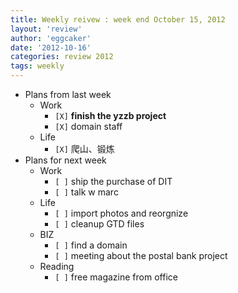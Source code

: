 ```yaml
---
title: Weekly reivew : week end October 15, 2012 
layout: 'review'
author: 'eggcaker'
date: '2012-10-16'
categories: review 2012
tags: weekly
---
```



  * Plans from last week 
    * Work 
      * `[X]` **finish the yzzb project**
      * `[X]` domain staff 
    * Life 
      * `[X]` 爬山、锻炼 
  * Plans for next week 
    * Work 
      * `[ ]` ship the purchase of DIT 
      * `[ ]` talk w marc 
    * Life 
      * `[ ]` import photos and reorgnize 
      * `[ ]` cleanup GTD files 
    * BIZ 
      * `[ ]` find a domain 
      * `[ ]` meeting about the postal bank project 
    * Reading 
      * `[ ]` free magazine from office 

